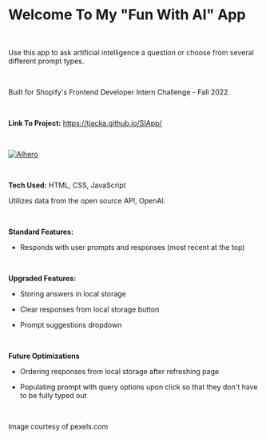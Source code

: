 # Welcome To My "Fun With AI" App

<br>


Use this app to ask artificial intelligence a question or choose from several different prompt types. 

<br>


Built for Shopify's Frontend Developer Intern Challenge - Fall 2022.

<br>

**Link To Project:** https://tjacka.github.io/SIApp/

<br>
     
<a href="https://ibb.co/g42S9gs"><img src="https://i.ibb.co/wckSg6D/AIhero.jpg" alt="AIhero" border="0"></a>

<br>

**Tech Used:** HTML, CSS, JavaScript

Utilizes data from the open source API, OpenAI. 

<br> 

**Standard Features:**

- Responds with user prompts and responses (most recent at the top) 

<br>

**Upgraded Features:**

- Storing answers in local storage

- Clear responses from local storage button

- Prompt suggestions dropdown

<br>

**Future Optimizations**

- Ordering responses from local storage after refreshing page 

- Populating prompt with query options upon click so that they don't have to be fully typed out

<br>

Image courtesy of pexels.com
